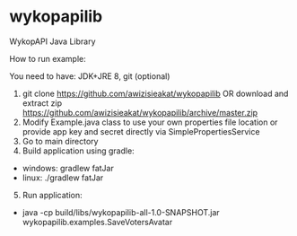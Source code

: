 # wykopapilib
WykopAPI Java Library

How to run example:

You need to have: JDK+JRE 8, git (optional)

1. git clone https://github.com/awizisieakat/wykopapilib OR download and extract zip https://github.com/awizisieakat/wykopapilib/archive/master.zip
2. Modify Example.java class to use your own properties file location or provide app key and secret directly via SimplePropertiesService
3. Go to main directory
4. Build application using gradle:
  - windows: gradlew fatJar
  - linux: ./gradlew fatJar
5. Run application:
  - java -cp build/libs/wykopapilib-all-1.0-SNAPSHOT.jar wykopapilib.examples.SaveVotersAvatar
